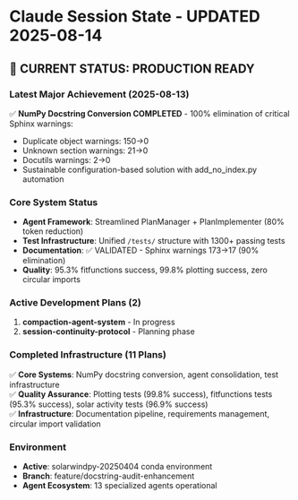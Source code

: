 # Claude Session State - UPDATED 2025-08-14

## 🎯 **CURRENT STATUS: PRODUCTION READY**

### **Latest Major Achievement (2025-08-13)**
✅ **NumPy Docstring Conversion COMPLETED** - 100% elimination of critical Sphinx warnings:
- Duplicate object warnings: 150→0
- Unknown section warnings: 21→0  
- Docutils warnings: 2→0
- Sustainable configuration-based solution with add_no_index.py automation

### **Core System Status**
- **Agent Framework**: Streamlined PlanManager + PlanImplementer (80% token reduction)
- **Test Infrastructure**: Unified `/tests/` structure with 1300+ passing tests
- **Documentation**: ✅ VALIDATED - Sphinx warnings 173→17 (90% elimination)
- **Quality**: 95.3% fitfunctions success, 99.8% plotting success, zero circular imports

### **Active Development Plans (2)**
1. **compaction-agent-system** - In progress
2. **session-continuity-protocol** - Planning phase

### **Completed Infrastructure (11 Plans)**
✅ **Core Systems**: NumPy docstring conversion, agent consolidation, test infrastructure  
✅ **Quality Assurance**: Plotting tests (99.8% success), fitfunctions tests (95.3% success), solar activity tests (96.9% success)  
✅ **Infrastructure**: Documentation pipeline, requirements management, circular import validation

### **Environment**
- **Active**: solarwindpy-20250404 conda environment
- **Branch**: feature/docstring-audit-enhancement  
- **Agent Ecosystem**: 13 specialized agents operational